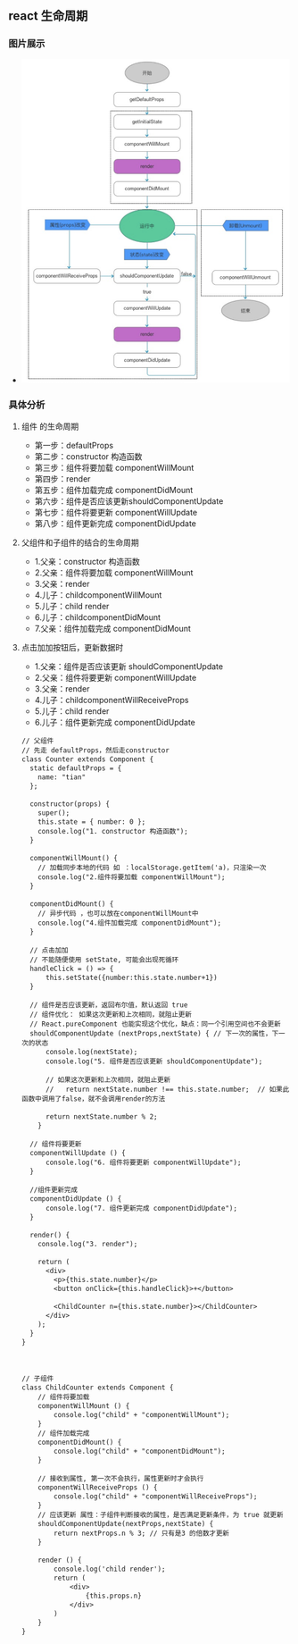 ## react 生命周期

### 图片展示
- ![react生命周期](media/react%E7%94%9F%E5%91%BD%E5%91%A8%E6%9C%9F.png)


### 具体分析

1. 组件 的生命周期
    - 第一步：defaultProps
    - 第二步：constructor 构造函数
    - 第三步：组件将要加载 componentWillMount
    - 第四步：render
    - 第五步：组件加载完成 componentDidMount
    - 第六步：组件是否应该更新shouldComponentUpdate
    - 第七步：组件将要更新 componentWillUpdate
    - 第八步：组件更新完成 componentDidUpdate

2. 父组件和子组件的结合的生命周期
    - 1.父亲：constructor 构造函数
    - 2.父亲：组件将要加载 componentWillMount
    - 3.父亲：render
    - 4.儿子：childcomponentWillMount
    - 5.儿子：child render
    - 6.儿子：childcomponentDidMount
    - 7.父亲：组件加载完成 componentDidMount
    
3. 点击加加按钮后，更新数据时
    - 1.父亲：组件是否应该更新 shouldComponentUpdate
    - 2.父亲：组件将要更新 componentWillUpdate
    - 3.父亲：render
    - 4.儿子：childcomponentWillReceiveProps
    - 5.儿子：child render
    - 6.儿子：组件更新完成 componentDidUpdate
    
   
    
    ```
    // 父组件
    // 先走 defaultProps，然后走constructor
    class Counter extends Component {
      static defaultProps = {
        name: "tian"
      };
    
      constructor(props) {
        super();
        this.state = { number: 0 };
        console.log("1. constructor 构造函数");
      }
    
      componentWillMount() {
        // 加载同步本地的代码 如 ：localStorage.getItem('a)，只渲染一次
        console.log("2.组件将要加载 componentWillMount");
      }
    
      componentDidMount() {
        // 异步代码 ，也可以放在componentWillMount中
        console.log("4.组件加载完成 componentDidMount");
      }
    
      // 点击加加
      // 不能随便使用 setState, 可能会出现死循环
      handleClick = () => {
          this.setState({number:this.state.number+1})
      }
    
      // 组件是否应该更新，返回布尔值，默认返回 true
      // 组件优化： 如果这次更新和上次相同，就阻止更新
      // React.pureComponent 也能实现这个优化，缺点：同一个引用空间也不会更新
      shouldComponentUpdate (nextProps,nextState) { // 下一次的属性，下一次的状态
          console.log(nextState);
          console.log("5. 组件是否应该更新 shouldComponentUpdate");
    
          // 如果这次更新和上次相同，就阻止更新
          //   return nextState.number !== this.state.number;  // 如果此函数中调用了false，就不会调用render的方法
    
          return nextState.number % 2;
        }
    
      // 组件将要更新
      componentWillUpdate () {
          console.log("6. 组件将要更新 componentWillUpdate");
      }
    
      //组件更新完成
      componentDidUpdate () {
          console.log("7. 组件更新完成 componentDidUpdate");
      }
    
      render() {
        console.log("3. render");
    
        return (
          <div>
            <p>{this.state.number}</p>
            <button onClick={this.handleClick}>+</button>
    
            <ChildCounter n={this.state.number}></ChildCounter>
          </div>
        );
      }
    }
    
    
    
    // 子组件
    class ChildCounter extends Component {
        // 组件将要加载
        componentWillMount () {
            console.log("child" + "componentWillMount");
        }
        // 组件加载完成
        componentDidMount() {
            console.log("child" + "componentDidMount");
        }
    
        // 接收到属性, 第一次不会执行，属性更新时才会执行
        componentWillReceiveProps () { 
            console.log("child" + "componentWillReceiveProps");
        }
        // 应该更新 属性：子组件判断接收的属性，是否满足更新条件，为 true 就更新
        shouldComponentUpdate(nextProps,nextState) {
            return nextProps.n % 3; // 只有是3 的倍数才更新
        }
    
        render () {
            console.log('child render');
            return (
                <div>
                    {this.props.n}
                </div>
            )
        }
    }

    ```

